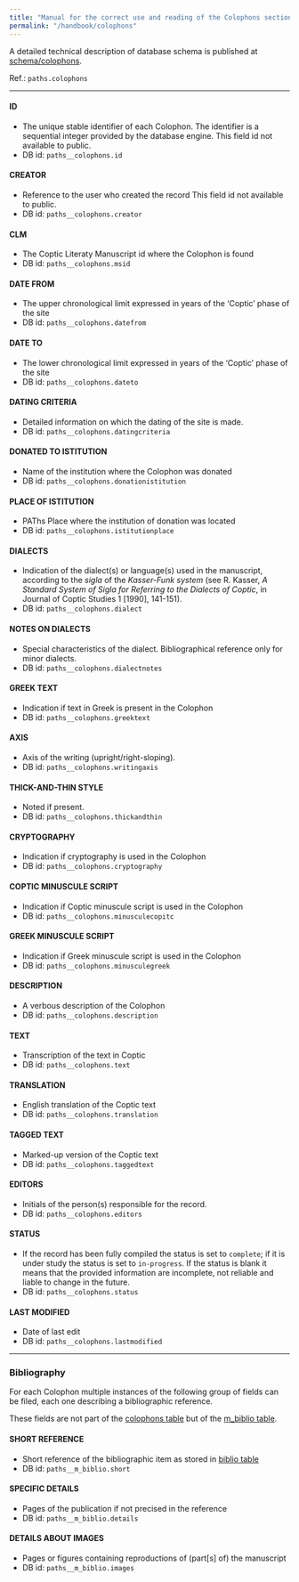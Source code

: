 ```yaml
---
title: "Manual for the correct use and reading of the Colophons section of PAThs database"
permalink: "/handbook/colophons"
---
```


A detailed technical description of database schema is published at [schema/colophons](../schema/colophons).


Ref.: `paths.colophons`

---

#### ID
- The unique stable identifier of each Colophon. The identifier is a sequential integer provided by the database engine. 
This field id not available to public.
- DB id: `paths__colophons.id`

#### CREATOR
- Reference to the user who created the record 
This field id not available to public.
- DB id: `paths__colophons.creator`

#### CLM
- The Coptic Literaty Manuscript id where the Colophon is found
- DB id: `paths__colophons.msid`

#### DATE FROM
- The upper chronological limit expressed in years of the ‘Coptic’ phase of the site
- DB id: `paths__colophons.datefrom`

#### DATE TO
- The lower chronological limit expressed in years of the ‘Coptic’ phase of the site
- DB id: `paths__colophons.dateto`

#### DATING CRITERIA
- Detailed information on which the dating of the site is made.
- DB id: `paths__colophons.datingcriteria`

#### DONATED TO ISTITUTION
- Name of the institution where the Colophon was donated
- DB id: `paths__colophons.donationistitution`

#### PLACE OF ISTITUTION
- PAThs Place where the institution of donation was located
- DB id: `paths__colophons.istitutionplace`

#### DIALECTS
- Indication of the dialect(s) or language(s) used in the manuscript, according to the *sigla* of the *Kasser-Funk system* (see R. Kasser, *A Standard System of Sigla for Referring to the Dialects of Coptic*, in Journal of Coptic Studies 1 [1990], 141-151).
- DB id: `paths__colophons.dialect`

#### NOTES ON DIALECTS
- Special characteristics of the dialect. Bibliographical reference only for minor dialects.
- DB id: `paths__colophons.dialectnotes`

#### GREEK TEXT
- Indication if text in Greek is present in the Colophon
- DB id: `paths__colophons.greektext`

#### AXIS
- Axis of the writing (upright/right-sloping).
- DB id: `paths__colophons.writingaxis`

#### THICK-AND-THIN STYLE
- Noted if present.
- DB id: `paths__colophons.thickandthin`

#### CRYPTOGRAPHY
- Indication if cryptography is used in the Colophon
- DB id: `paths__colophons.cryptography`

#### COPTIC MINUSCULE SCRIPT
- Indication if Coptic minuscule script is used in the Colophon
- DB id: `paths__colophons.minusculecopitc`

#### GREEK MINUSCULE SCRIPT
- Indication if Greek minuscule script is used in the Colophon
- DB id: `paths__colophons.minusculegreek`

#### DESCRIPTION
- A verbous description of the Colophon
- DB id: `paths__colophons.description`

#### TEXT
- Transcription of the text in Coptic
- DB id: `paths__colophons.text`

#### TRANSLATION
- English translation of the Coptic text
- DB id: `paths__colophons.translation`

#### TAGGED TEXT
- Marked-up version of the Coptic text
- DB id: `paths__colophons.taggedtext`

#### EDITORS
- Initials of the person(s) responsible for the record.
- DB id: `paths__colophons.editors`

#### STATUS
- If the record has been fully compiled the status is set to `complete`; if it is under study the status is set to `in-progress`. If the status is blank it means that the provided information are incomplete, not reliable and liable to change in the future.
- DB id: `paths__colophons.status`

#### LAST MODIFIED
- Date of last edit
- DB id: `paths__colophons.lastmodified`

---

### Bibliography
For each Colophon multiple instances of the following group of fields can be filed, each one describing a bibliographic reference.

These fields are not part of the [colophons table](/schema/colophons) but of the [m_biblio table](/schema/m_biblio).

#### SHORT REFERENCE
- Short reference of the bibliographic item as stored in [biblio table](biblio)
- DB id: `paths__m_biblio.short`

#### SPECIFIC DETAILS
- Pages of the publication if not precised in the reference
- DB id: `paths__m_biblio.details`

#### DETAILS ABOUT IMAGES
- Pages or figures containing reproductions of (part[s] of) the manuscript
- DB id: `paths__m_biblio.images`

